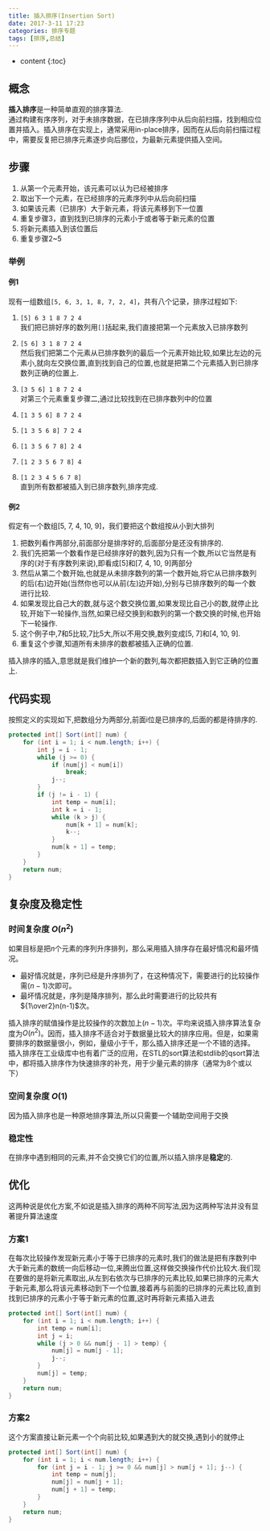 ```yaml
---
title: 插入排序(Insertion Sort)
date: 2017-3-11 17:23
categories: 排序专题
tags: [排序,总结]
---
```


* content
{:toc}

## 概念
**插入排序**是一种简单直观的排序算法.  
通过构建有序序列，对于未排序数据，在已排序序列中从后向前扫描，找到相应位置并插入。插入排序在实现上，通常采用in-place排序，因而在从后向前扫描过程中，需要反复把已排序元素逐步向后挪位，为最新元素提供插入空间。

## 步骤
1. 从第一个元素开始，该元素可以认为已经被排序
2. 取出下一个元素，在已经排序的元素序列中从后向前扫描
3. 如果该元素（已排序）大于新元素，将该元素移到下一位置
4. 重复步骤3，直到找到已排序的元素小于或者等于新元素的位置
5. 将新元素插入到该位置后
6. 重复步骤2~5

### 举例
#### 例1
现有一组数组`[5, 6, 3, 1, 8, 7, 2, 4]`，共有八个记录，排序过程如下:
1. `[5] 6 3 1 8 7 2 4`  
我们把已排好序的数列用`[]`括起来,我们直接把第一个元素放入已排序数列
2. `[5 6] 3 1 8 7 2 4`  
然后我们把第二个元素从已排序数列的最后一个元素开始比较,如果比左边的元素小,就向左交换位置,直到找到自己的位置,也就是把第二个元素插入到已排序数列正确的位置上.
3. `[3 5 6] 1 8 7 2 4`  
对第三个元素重复步骤二,通过比较找到在已排序数列中的位置  
4. `[1 3 5 6] 8 7 2 4`

5. `[1 3 5 6 8] 7 2 4`

6. `[1 3 5 6 7 8] 2 4`

7. `[1 2 3 5 6 7 8] 4`

8. `[1 2 3 4 5 6 7 8]`  
直到所有数都被插入到已排序数列,排序完成.

#### 例2
假定有一个数组[5, 7, 4, 10, 9]，我们要把这个数组按从小到大排列
1. 把数列看作两部分,前面部分是排序好的,后面部分是还没有排序的.
2. 我们先把第一个数看作是已经排序好的数列,因为只有一个数,所以它当然是有序的(对于有序数列来说),即看成[5]和[7, 4, 10, 9]两部分
3. 然后从第二个数开始,也就是从未排序数列的第一个数开始,将它从已排序数列的后(右)边开始(当然你也可以从前(左)边开始),分别与已排序数列的每一个数进行比较.
4. 如果发现比自己大的数,就与这个数交换位置,如果发现比自己小的数,就停止比较,开始下一轮操作,当然,如果已经交换到和数列的第一个数交换的时候,也开始下一轮操作.
5. 这个例子中,7和5比较,7比5大,所以不用交换,数列变成[5, 7]和[4, 10, 9].
6. 重复这个步骤,知道所有未排序的数都被插入正确的位置.

插入排序的插入,意思就是我们维护一个新的数列,每次都把数插入到它正确的位置上.

## 代码实现
按照定义的实现如下,把数组分为两部分,前面i位是已排序的,后面的都是待排序的.
```java
protected int[] Sort(int[] num) {
    for (int i = 1; i < num.length; i++) {
        int j = i - 1;
        while (j >= 0) {
            if (num[j] < num[i])
                break;
            j--;
        }
        if (j != i - 1) {
            int temp = num[i];
            int k = i - 1;
            while (k > j) {
                num[k + 1] = num[k];
                k--;
            }
            num[k + 1] = temp;
        }
    }
    return num;
}

```

## 复杂度及稳定性
### 时间复杂度 $O(n^2)$
如果目标是把$n$个元素的序列升序排列，那么采用插入排序存在最好情况和最坏情况。
- 最好情况就是，序列已经是升序排列了，在这种情况下，需要进行的比较操作需$(n-1)$次即可。
- 最坏情况就是，序列是降序排列，那么此时需要进行的比较共有${1\over2}n(n-1)$次。

插入排序的赋值操作是比较操作的次数加上$(n-1)$次。平均来说插入排序算法复杂度为$O(n^2)$。因而，插入排序不适合对于数据量比较大的排序应用。但是，如果需要排序的数据量很小，例如，量级小于千，那么插入排序还是一个不错的选择。   插入排序在工业级库中也有着广泛的应用，在STL的sort算法和stdlib的qsort算法中，都将插入排序作为快速排序的补充，用于少量元素的排序（通常为8个或以下）
### 空间复杂度 $O(1)$
因为插入排序也是一种原地排序算法,所以只需要一个辅助空间用于交换
### 稳定性
在排序中遇到相同的元素,并不会交换它们的位置,所以插入排序是**稳定**的.

## 优化
这两种说是优化方案,不如说是插入排序的两种不同写法,因为这两种写法并没有显著提升算法速度
### 方案1
在每次比较操作发现新元素小于等于已排序的元素时,我们的做法是把有序数列中大于新元素的数统一向后移动一位,来腾出位置,这样做交换操作代价比较大.我们现在要做的是将新元素取出,从左到右依次与已排序的元素比较,如果已排序的元素大于新元素,那么将该元素移动到下一个位置,接着再与前面的已排序的元素比较,直到找到已排序的元素小于等于新元素的位置,这时再将新元素插入进去
```java
protected int[] Sort(int[] num) {
    for (int i = 1; i < num.length; i++) {
        int temp = num[i];
        int j = i;
        while (j > 0 && num[j - 1] > temp) {
            num[j] = num[j - 1];
            j--;
        }
        num[j] = temp;
    }
    return num;
}
```
### 方案2
这个方案直接让新元素一个个向前比较,如果遇到大的就交换,遇到小的就停止
```java
protected int[] Sort(int[] num) {
    for (int i = 1; i < num.length; i++) {
        for (int j = i - 1; j >= 0 && num[j] > num[j + 1]; j--) {
            int temp = num[j];
            num[j] = num[j + 1];
            num[j + 1] = temp;
        }
    }
    return num;
}
```
